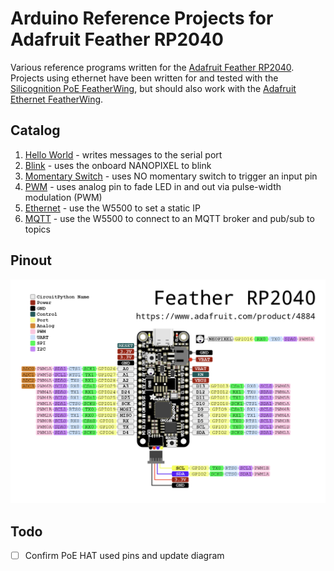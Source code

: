 # Arduino Reference Projects for Adafruit Feather RP2040

Various reference programs written for the [Adafruit Feather RP2040](https://www.adafruit.com/product/4884). Projects using ethernet have been written for and tested with the [Silicognition PoE FeatherWing](https://silicognition.com/Products/poe-featherwing/), but should also work with the [Adafruit Ethernet FeatherWing](https://www.adafruit.com/product/3201).

## Catalog

1. [Hello World](/hello_world) - writes messages to the serial port
1. [Blink](/blink) - uses the onboard NANOPIXEL to blink
1. [Momentary Switch](/momentary_switch) - uses NO momentary switch to trigger an input pin
1. [PWM](/pwm) - uses analog pin to fade LED in and out via pulse-width modulation (PWM)
1. [Ethernet](/ethernet) - use the W5500 to set a static IP
1. [MQTT](/mqtt) - use the W5500 to connect to an MQTT broker and pub/sub to topics

## Pinout

![Feather RP2040 Pinout Diagram](/assets/feather_rp2040_pinout.png)

## Todo

- [ ] Confirm PoE HAT used pins and update diagram
